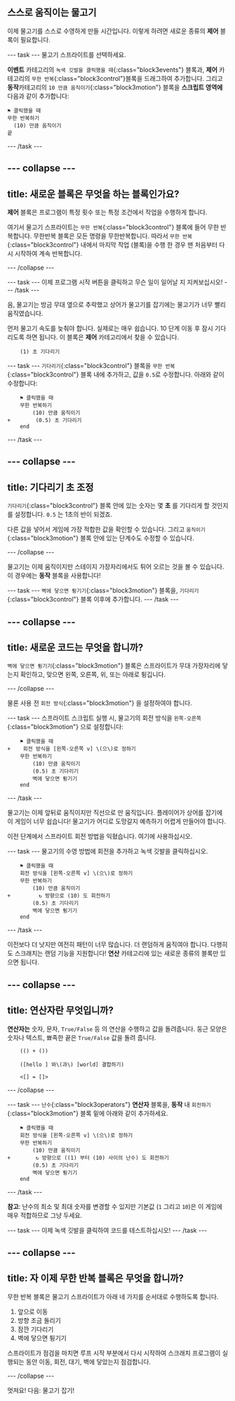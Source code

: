 ## 스스로 움직이는 물고기

이제 물고기를 스스로 수영하게 만들 시간입니다. 이렇게 하려면 새로운 종류의 **제어** 블록이 필요합니다.

--- task --- 물고기 스프라이트를 선택하세요.

**이벤트** 카테고리의 `녹색 깃발을 클릭했을 때`{:class="block3events"} 블록과, **제어** 카테고리의 `무한 반복`{:class="block3control"}블록을 드래그하여 추가합니다. 그리고 **동작**카테고리의 `10 만큼 움직이기`{:class="block3motion"} 블록을 **스크립트 영역에** 다음과 같이 추가합니다:

```blocks3
⚑ 클릭했을 때
무한 반복하기 
  (10) 만큼 움직이기
끝
```

--- /task ---

--- collapse ---
---
title: 새로운 블록은 무엇을 하는 블록인가요?
---

**제어** 블록은 프로그램이 특정 횟수 또는 특정 조건에서 작업을 수행하게 합니다.

여기서 물고기 스프라이트는 `무한 반복`{:class="block3control"} 블록에 들어 무한 반복합니다. 무한반복 블록은 모든 명령을 무한반복합니다. 따라서 `무한 반복`{:class="block3control"} 내에서 마지막 작업 (블록)을 수행 한 경우 맨 처음부터 다시 시작하여 계속 반복합니다.

--- /collapse ---

--- task --- 이제 프로그램 시작 버튼을 클릭하고 무슨 일이 일어날 지 지켜보십시오! --- /task ---

음, 물고기는 방금 무대 옆으로 추락했고 상어가 물고기를 잡기에는 물고기가 너무 빨리 움직였습니다.

먼저 물고기 속도를 늦춰야 합니다. 실제로는 매우 쉽습니다. 10 단계 이동 후 잠시 기다리도록 하면 됩니다. 이 블록은 **제어** 카테고리에서 찾을 수 있습니다.

```blocks3
    (1) 초 기다리기
```

--- task --- `기다리기`{:class="block3control"} 블록을 `무한 반복`{:class="block3control"} 블록 내에 추가하고, 값을 `0.5`로 수정합니다. 아래와 같이 수정합니다:

```blocks3
    ⚑ 클릭했을 때
    무한 반복하기 
        (10) 만큼 움직이기
+        (0.5) 초 기다리기
    end
```

--- /task ---

--- collapse ---
---
title: 기다리기 초 조정
---

`기다리기`{:class="block3control"} 블록 안에 있는 숫자는 몇 **초** 를 기다리게 할 것인지를 설정합니다. `0.5` 는 1초의 반이 되겠죠.

다른 값을 넣어서 게임에 가장 적합한 값을 확인할 수 있습니다. 그리고 `움직이기`{:class="block3motion"} 블록 안에 있는 단계수도 수정할 수 있습니다.

--- /collapse ---

물고기는 이제 움직이지만 스테이지 가장자리에서도 튀어 오르는 것을 볼 수 있습니다. 이 경우에는 **동작** 블록을 사용합니다!

--- task --- `벽에 닿으면 튕기기`{:class="block3motion"} 블록을, `기다리기`{:class="block3control"} 블록 이후에 추가합니다. --- /task ---

--- collapse ---
---
title: 새로운 코드는 무엇을 합니까?
---

`벽에 닿으면 튕기기`{:class="block3motion"} 블록은 스프라이트가 무대 가장자리에 닿는지 확인하고, 맞으면 왼쪽, 오른쪽, 위, 또는 아래로 튕깁니다.

--- /collapse ---

물론 사용 전 `회전 방식`{:class="block3motion"} 을 설정하여야 합니다.

--- task --- 스프라이트 스크립트 실행 시, 물고기의 회전 방식을 `왼쪽-오른쪽`{:class="block3motion"} 으로 설정합니다:

```blocks3
    ⚑ 클릭했을 때
+    회전 방식을 [왼쪽-오른쪽 v] \(으\)로 정하기
    무한 반복하기 
        (10) 만큼 움직이기
        (0.5) 초 기다리기
        벽에 닿으면 튕기기
    end
```

--- /task ---

물고기는 이제 앞뒤로 움직이지만 직선으로 만 움직입니다. 플레이어가 상어를 잡기에 이 게임이 너무 쉽습니다! 물고기가 어디로 도망갈지 예측하기 어렵게 만들어야 합니다.

이전 단계에서 스프라이트 회전 방법을 익혔습니다. 여기에 사용하십시오.

--- task --- 물고기의 수영 방법에 회전을 추가하고 녹색 깃발을 클릭하십시오.

```blocks3
    ⚑ 클릭했을 때
    회전 방식을 [왼쪽-오른쪽 v] \(으\)로 정하기
    무한 반복하기 
        (10) 만큼 움직이기
+         ↻ 방향으로 (10) 도 회전하기
        (0.5) 초 기다리기
        벽에 닿으면 튕기기
    end
```

--- /task ---

이전보다 더 낫지만 여전히 패턴이 너무 많습니다. 더 랜덤하게 움직여야 합니다. 다행히도 스크래치는 랜덤 기능을 지원합니다! **연산** 카테고리에 있는 새로운 종류의 블록만 있으면 됩니다.

--- collapse ---
---
title: 연산자란 무엇입니까?
---

**연산자는** 숫자, 문자, `True/False` 등 의 연산을 수행하고 값을 돌려줍니다. 둥근 모양은 숫자나 텍스트, 뾰족한 끝은 `True/False` 값을 돌려 줍니다.

```blocks3
    (() + ())

    ([hello ] 와\(과\) [world] 결합하기)

    <[] = []>
```

--- /collapse ---

--- task --- `난수`{:class="block3operators"} **연산자** 블록을, **동작** 내 `회전하기`{:class="block3motion"} 블록 밑에 아래와 같이 추가하세요.

```blocks3
    ⚑ 클릭했을 때
    회전 방식을 [왼쪽-오른쪽 v] \(으\)로 정하기
    무한 반복하기 
        (10) 만큼 움직이기
+        ↻ 방향으로 ((1) 부터 (10) 사이의 난수) 도 회전하기
        (0.5) 초 기다리기
        벽에 닿으면 튕기기
    end
```

--- /task ---

**참고**: 난수의 최소 및 최대 숫자를 변경할 수 있지만 기본값 (`1` 그리고 `10`)은 이 게임에 매우 적합하므로 그냥 두세요.

--- task --- 이제 녹색 깃발을 클릭하여 코드를 테스트하십시오! --- /task ---

--- collapse ---
---
title: 자 이제 무한 반복 블록은 무엇을 합니까?
---

무한 반복 블록은 물고기 스프라이트가 아래 네 가지를 순서대로 수행하도록 합니다.

1. 앞으로 이동
2. 방향 조금 돌리기
3. 잠깐 기다리기
4. 벽에 닿으면 튕기기

스프라이트가 점검을 마치면 루프 시작 부분에서 다시 시작하여 스크래치 프로그램이 실행되는 동안 이동, 회전, 대기, 벽에 닿았는지 점검합니다.

--- /collapse ---

멋져요! 다음: 물고기 잡기!